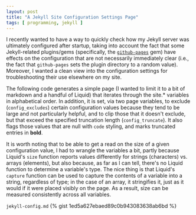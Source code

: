```yaml
---
layout: post
title: "A Jekyll Site Configuration Settings Page"
tags: [ programming, jekyll ] 
---
```

I recently wanted to have a way to quickly check how my Jekyll server was ultimately configured after startup, taking into account the fact that some Jekyll-related plugins/gems (specifically, the [`github-pages`](https://github.com/github/pages-gem) gem) have effects on the configuration that are not necessarily immediately clear (i.e., the fact that `github-pages` sets the plugin directory to a random value). Moreover, I wanted a clean view into the configuration settings for troubleshooting their use elsewhere on my site.

The following code generates a simple page (I wanted to limit it to a bit of markdown and a handful of Liquid) that iterates through the site.* variables in alphabetical order. In addition, it is set, via two page variables, to exclude (`config_excludes`) certain configuration values because they tend to be large and not particularly helpful, and to clip those that it doesn't exclude, but that exceed the specified truncation length (`config_truncate`). It also flags those values that are null with `code` styling, and marks truncated entries in **bold**.

It is worth noting that to be able to get a read on the size of a given configuration value, I had to wrangle the variables a bit, partly because Liquid's `size` function reports values differently for strings (characters) vs. arrays (elements), but also because, as far as I can tell, there's no Liquid function to determine a variable's type. The nice thing is that Liquid's `capture` function can be used to capture the contents of a variable into a string, regardless of type; in the case of an array,  it stringifies it, just as it would if it were placed visibly on the page. As a result, size can be measured consistently across all variables.

`jekyll-config.md`
{% gist 1ed5a627ebaed89c0b943083638ab6bd %}
